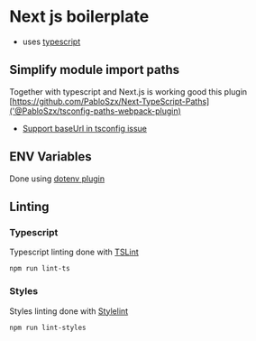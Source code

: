 # Next js boilerplate

-   uses [typescript]('https://www.typescriptlang.org)

## Simplify module import paths

Together with typescript and Next.js is working good this plugin [https://github.com/PabloSzx/Next-TypeScript-Paths]('@PabloSzx/tsconfig-paths-webpack-plugin)

-   [Support baseUrl in tsconfig issue]('https://github.com/zeit/next.js/issues/7935)

## ENV Variables

Done using [dotenv plugin]('@motdotla/dotenv)

## Linting

### Typescript

Typescript linting done with [TSLint](https://palantir.github.io/tslint/)

```
npm run lint-ts
```

### Styles

Styles linting done with [Stylelint](https://stylelint.io)

```
npm run lint-styles
```

